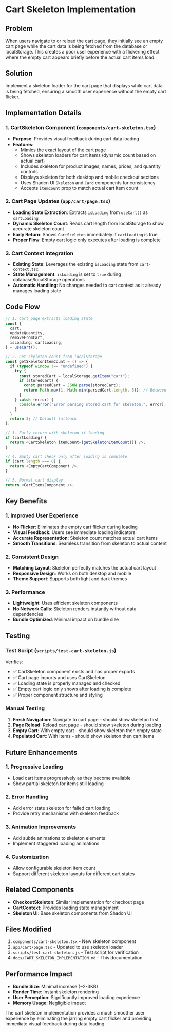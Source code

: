# Cart Skeleton Implementation

## Problem

When users navigate to or reload the cart page, they initially see an empty cart page while the cart data is being fetched from the database or localStorage. This creates a poor user experience with a flickering effect where the empty cart appears briefly before the actual cart items load.

## Solution

Implement a skeleton loader for the cart page that displays while cart data is being fetched, ensuring a smooth user experience without the empty cart flicker.

## Implementation Details

### 1. CartSkeleton Component (`components/cart-skeleton.tsx`)

- **Purpose**: Provides visual feedback during cart data loading
- **Features**:
  - Mimics the exact layout of the cart page
  - Shows skeleton loaders for cart items (dynamic count based on actual cart)
  - Includes skeleton for product images, names, prices, and quantity controls
  - Displays skeleton for both desktop and mobile checkout sections
  - Uses Shadcn UI `Skeleton` and `Card` components for consistency
  - Accepts `itemCount` prop to match actual cart item count

### 2. Cart Page Updates (`app/cart/page.tsx`)

- **Loading State Extraction**: Extracts `isLoading` from `useCart()` as `cartLoading`
- **Dynamic Skeleton Count**: Reads cart length from localStorage to show accurate skeleton count
- **Early Return**: Shows `CartSkeleton` immediately if `cartLoading` is true
- **Proper Flow**: Empty cart logic only executes after loading is complete

### 3. Cart Context Integration

- **Existing State**: Leverages the existing `isLoading` state from `cart-context.tsx`
- **State Management**: `isLoading` is set to `true` during database/localStorage operations
- **Automatic Handling**: No changes needed to cart context as it already manages loading state

## Code Flow

```typescript
// 1. Cart page extracts loading state
const {
  cart,
  updateQuantity,
  removeFromCart,
  isLoading: cartLoading,
} = useCart();

// 2. Get skeleton count from localStorage
const getSkeletonItemCount = () => {
  if (typeof window !== "undefined") {
    try {
      const storedCart = localStorage.getItem("cart");
      if (storedCart) {
        const parsedCart = JSON.parse(storedCart);
        return Math.max(1, Math.min(parsedCart.length, 5)); // Between 1 and 5 items
      }
    } catch (error) {
      console.error("Error parsing stored cart for skeleton:", error);
    }
  }
  return 3; // Default fallback
};

// 3. Early return with skeleton if loading
if (cartLoading) {
  return <CartSkeleton itemCount={getSkeletonItemCount()} />;
}

// 4. Empty cart check only after loading is complete
if (cart.length === 0) {
  return <EmptyCartComponent />;
}

// 5. Normal cart display
return <CartItemsComponent />;
```

## Key Benefits

### 1. Improved User Experience

- **No Flicker**: Eliminates the empty cart flicker during loading
- **Visual Feedback**: Users see immediate loading indicators
- **Accurate Representation**: Skeleton count matches actual cart items
- **Smooth Transitions**: Seamless transition from skeleton to actual content

### 2. Consistent Design

- **Matching Layout**: Skeleton perfectly matches the actual cart layout
- **Responsive Design**: Works on both desktop and mobile
- **Theme Support**: Supports both light and dark themes

### 3. Performance

- **Lightweight**: Uses efficient skeleton components
- **No Network Calls**: Skeleton renders instantly without data dependencies
- **Bundle Optimized**: Minimal impact on bundle size

## Testing

### Test Script (`scripts/test-cart-skeleton.js`)

Verifies:

- ✅ CartSkeleton component exists and has proper exports
- ✅ Cart page imports and uses CartSkeleton
- ✅ Loading state is properly managed and checked
- ✅ Empty cart logic only shows after loading is complete
- ✅ Proper component structure and styling

### Manual Testing

1. **Fresh Navigation**: Navigate to cart page - should show skeleton first
2. **Page Reload**: Reload cart page - should show skeleton during loading
3. **Empty Cart**: With empty cart - should show skeleton then empty state
4. **Populated Cart**: With items - should show skeleton then cart items

## Future Enhancements

### 1. Progressive Loading

- Load cart items progressively as they become available
- Show partial skeleton for items still loading

### 2. Error Handling

- Add error state skeleton for failed cart loading
- Provide retry mechanisms with skeleton feedback

### 3. Animation Improvements

- Add subtle animations to skeleton elements
- Implement staggered loading animations

### 4. Customization

- Allow configurable skeleton item count
- Support different skeleton layouts for different cart states

## Related Components

- **CheckoutSkeleton**: Similar implementation for checkout page
- **CartContext**: Provides loading state management
- **Skeleton UI**: Base skeleton components from Shadcn UI

## Files Modified

1. `components/cart-skeleton.tsx` - New skeleton component
2. `app/cart/page.tsx` - Updated to use skeleton loader
3. `scripts/test-cart-skeleton.js` - Test script for verification
4. `docs/CART_SKELETON_IMPLEMENTATION.md` - This documentation

## Performance Impact

- **Bundle Size**: Minimal increase (~2-3KB)
- **Render Time**: Instant skeleton rendering
- **User Perception**: Significantly improved loading experience
- **Memory Usage**: Negligible impact

The cart skeleton implementation provides a much smoother user experience by eliminating the jarring empty cart flicker and providing immediate visual feedback during data loading.
